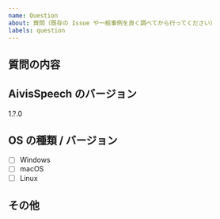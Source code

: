 ```yaml
---
name: Question
about: 質問（既存の Issue や一般事例を良く調べてから行ってください）
labels: question
---
```


## 質問の内容

<!-- ここに記載してください -->

## AivisSpeech のバージョン

1.?.0

<!-- "ヘルプ・使い方" → "アップデート情報" で確認できます -->

## OS の種類 / バージョン

<!-- チェックするには [ ] を [x] に変更してください -->

- [ ] Windows
- [ ] macOS
- [ ] Linux

<!--
なるべく詳しく書いてください 記述例:
*   Windows 10 Pro 64bit (10.0.10586)
*   macOS Sierra
*   Linux fedora 23 64bit
*   Others
-->

## その他

<!-- 関連して何か気がついたこと、気になることがあればココに書いてください -->

